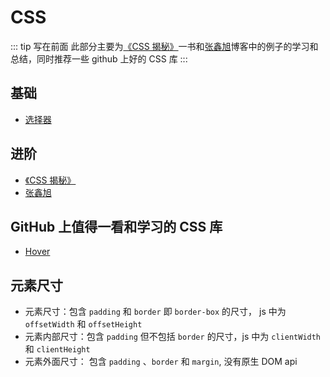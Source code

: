 # CSS

::: tip 写在前面
此部分主要为[《CSS 揭秘》](http://play.csssecrets.io/)一书和[张鑫旭](https://www.zhangxinxu.com/wordpress/)博客中的例子的学习和总结，同时推荐一些 github 上好的 CSS 库
:::

## 基础

- [选择器](./selector.md)

## 进阶

- [《CSS 揭秘》](http://play.csssecrets.io/)
- [张鑫旭](https://www.zhangxinxu.com/wordpress/)

## GitHub 上值得一看和学习的 CSS 库

- [Hover](https://github.com/IanLunn/Hover)

## 元素尺寸

- 元素尺寸：包含 `padding` 和 `border` 即 `border-box` 的尺寸， js 中为 `offsetWidth` 和 `offsetHeight`
- 元素内部尺寸：包含 `padding` 但不包括 `border` 的尺寸，js 中为 `clientWidth` 和 `clientHeight`
- 元素外面尺寸： 包含 `padding` 、`border` 和 `margin`, 没有原生 DOM api

